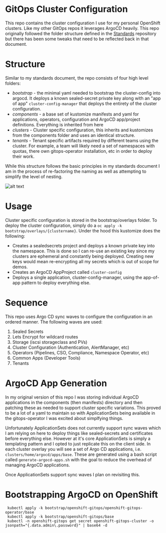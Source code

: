 # GitOps Cluster Configuration

This repo contains the cluster configuration I use for my personal OpenShift clusters. Like my other GitOps repos it leverages ArgoCD heavily. This repo originally followed the folder structure defined in the [Standards](https://github.com/gnunn-gitops/standards) repository but there has been some tweaks that need to be reflected back in that document.

# Structure

Similar to my standards document, the repo consists of four high level folders:

* _bootstrap_  - the minimal yaml needed to bootstrap the cluster-config into argocd. It deploys a known sealed-secret private key along with an "app of app" `cluster-config-manager` that deploys the entirety of the cluster configuration.
* _components_ - a base set of kustomize manifests and yaml for applications, operators, configuration and ArgoCD app/project definitions. Everything is inherited from here
* _clusters_ - Cluster specific configuration, this inherits and kustomizes from the components folder and uses an identical structure.
* _tenants_ - Tenant specific artifacts required by different teams using the cluster. For example, a team will likely need a set of namespaces with quotas, there own gitops-operator installation, etc in order to deploy their work.

While this structure follows the basic principles in my standards document I am in the process of re-factoring the naming as well as attempting to simplify the level of nesting.

![alt text](https://raw.githubusercontent.com/gnunn-gitops/cluster-config/master/docs/img/argocd.png)

# Usage

Cluster specific configuration is stored in the bootstrap/overlays folder. To deploy the cluster configuration, simply do a ```oc apply -k bootstrap/overlays/{clustername}```. Under the hood this kustomize does the following:

* Creates a sealedsecrets project and deploys a known private key into the namespace. This is done so I can re-use an existing key since my clusters are ephemeral and constantly being deployed. Creating new keys would mean re-encrypting all my secrets which is out of scope for demos.
* Creates an ArgoCD AppProject called ```cluster-config```
* Deploys a single application, cluster-config-manager, using the app-of-app pattern to deploy everything else.

# Sequence

This repo uses Argo CD sync waves to configure the configuration in an ordered manner. The following waves are used:

1. Sealed Secrets
2. Lets Encrypt for wildcard routes
3. Storage (iscsi storageclass and PVs)
11. Cluster Configuration (Authentication, AlertManager, etc)
21. Operators (Pipelines, CSO, Compliance, Namespace Operator, etc)
31. Common Apps (Developer Tools)
51. Tenants

# ArgoCD App Generation

In my original version  of this repo I was storing individual ArgoCD applications in the components (then manifests) directory and then patching these as needed to support cluster specific variations. This proved to be a lot of a yaml to maintain so with ApplicationSets being available in the gitops-operator I was excited about simplfying things.

Unfortunately ApplicationSets does not currently support sync waves which I am relying on here to deploy things like sealed-secrets and certificates before everything else. However at it's core ApplicationSets is simply a templating pattern and I opted to just replicate this on the client side. In each cluster overlay you will see a set of Argo CD applications, i.e. `clusters/home/argocd/apps/base`. These are generated using a bash script called `generate-argocd-apps.sh` with the goal to reduce the overhead of managing ArgoCD applications.

Once ApplicationSets support sync waves I plan on revisiting this.

# Bootstrapping ArgoCD on OpenShift

~~~
 kubectl apply -k bootstrap/openshift-gitops/openshift-gitops-operator/base
 kubectl apply -k bootstrap/openshift-gitops/base
 kubectl -n openshift-gitops get secret openshift-gitops-cluster -o jsonpath="{.data.admin\.password}" | base64 -d
~~~
